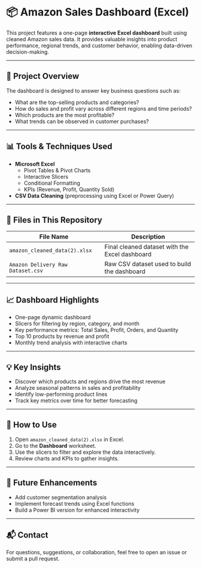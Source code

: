 # 📦 Amazon Sales Dashboard (Excel)

This project features a one-page **interactive Excel dashboard** built using cleaned Amazon sales data. It provides valuable insights into product performance, regional trends, and customer behavior, enabling data-driven decision-making.

---

## 📌 Project Overview

The dashboard is designed to answer key business questions such as:

- What are the top-selling products and categories?
- How do sales and profit vary across different regions and time periods?
- Which products are the most profitable?
- What trends can be observed in customer purchases?

---

## 📊 Tools & Techniques Used

- **Microsoft Excel**
  - Pivot Tables & Pivot Charts
  - Interactive Slicers
  - Conditional Formatting
  - KPIs (Revenue, Profit, Quantity Sold)
- **CSV Data Cleaning** (preprocessing using Excel or Power Query)

---

## 📁 Files in This Repository

| File Name                        | Description                                      |
|----------------------------------|--------------------------------------------------|
| `amazon_cleaned_data(2).xlsx`    | Final cleaned dataset with the Excel dashboard  |
| `Amazon Delivery Raw Dataset.csv`| Raw CSV dataset used to build the dashboard     |

---

## 📈 Dashboard Highlights

- One-page dynamic dashboard
- Slicers for filtering by region, category, and month
- Key performance metrics: Total Sales, Profit, Orders, and Quantity
- Top 10 products by revenue and profit
- Monthly trend analysis with interactive charts

---

## 💡 Key Insights

- Discover which products and regions drive the most revenue
- Analyze seasonal patterns in sales and profitability
- Identify low-performing product lines
- Track key metrics over time for better forecasting

---

## 🚀 How to Use

1. Open `amazon_cleaned_data(2).xlsx` in Excel.
2. Go to the **Dashboard** worksheet.
3. Use the slicers to filter and explore the data interactively.
4. Review charts and KPIs to gather insights.

---

## 🧠 Future Enhancements

- Add customer segmentation analysis
- Implement forecast trends using Excel functions
- Build a Power BI version for enhanced interactivity

---

## 📬 Contact

For questions, suggestions, or collaboration, feel free to open an issue or submit a pull request.

